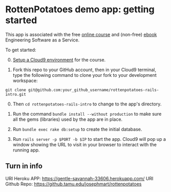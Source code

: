 # RottenPotatoes demo app: getting started

This app is associated with the free [online
course](http://www.saas-class.org) and (non-free)
[ebook](http://www.saasbook.info) Engineering Software as a Service.

To get started:

0. [Setup a Cloud9
   environment](https://github.com/saasbook/courseware/wiki/Setting-up-Cloud9)
   for the course.

1. Fork this repo to your GitHub account, then in your Cloud9 terminal, type the following command to clone your fork to your development workspace:

`git clone git@github.com:your_github_username/rottenpotatoes-rails-intro.git`

0. Then `cd rottenpotatoes-rails-intro` to change to the app's
   directory.

1. Run the command `bundle install --without production` to make sure all the gems
   (libraries) used by the app are in place.

2. Run `bundle exec rake db:setup` to create the initial database.

3. Run `rails server -p $PORT -b $IP` to start the app. Cloud9 will pop
   up a window showing the URL to visit in your browser to interact with
   the running app.

## Turn in info

URI Heroku APP: https://gentle-savannah-33606.herokuapp.com/
URI Github Repo: https://github.tamu.edu/josephmart/rottenpotatoes
